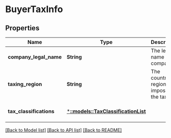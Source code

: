 # BuyerTaxInfo

## Properties
Name | Type | Description | Notes
------------ | ------------- | ------------- | -------------
**company_legal_name** | **String** | The legal name of the company. | [optional] [default to null]
**taxing_region** | **String** | The country or region imposing the tax. | [optional] [default to null]
**tax_classifications** | [***::models::TaxClassificationList**](TaxClassificationList.md) |  | [optional] [default to null]

[[Back to Model list]](../README.md#documentation-for-models) [[Back to API list]](../README.md#documentation-for-api-endpoints) [[Back to README]](../README.md)


